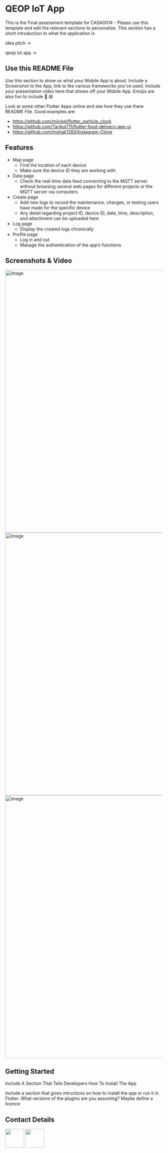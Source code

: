 # QEOP IoT App

This is the Final assessment template for CASA0014 - Please use this template and edit the relevant sections to personalise.
This section has a short introduction to what the application is

idea pitch ->

qeop iot app ->

## Use this README File 

Use this section to show us what your Mobile App is about.   Include a Screenshot to the App, link to the various frameworks you've used. Include your presentation video here that shows off your Mobile App.   Emojis are also fun to include 📱 😄

Look at some other Flutter Apps online and see how they use there README File.  Good examples are:

- https://github.com/miickel/flutter_particle_clock
- https://github.com/Tarikul711/flutter-food-delivery-app-ui    
- https://github.com/mohak1283/Instagram-Clone

## Features

- Map page
  - Find the location of each device
  - Make sure the device ID they are working with
- Data page
  - Check the real-time data feed connecting to the MQTT server without browsing several web pages for different projects or the MQTT server via computers
- Create page
  - Add new logs to record the maintenance, changes, or testing users have made for the specific device
  - Any detail regarding project ID, device ID, date, time, description, and attachment can be uploaded here
- Log page
  - Display the created logs chronically
- Profile page
  - Log in and out 
  - Manage the authentication of the app’s functions


## Screenshots & Video


<img width="839" alt="image" src="https://user-images.githubusercontent.com/52306317/168879082-60cc117a-e18d-4bac-8f02-34d9f6031ba9.png">

<img width="839" alt="image" src="https://user-images.githubusercontent.com/52306317/168879098-2cd47c7f-e2ee-4ac9-b520-d952e82c5257.png">

<img width="839" alt="image" src="https://user-images.githubusercontent.com/52306317/168879116-8a1e574a-a62e-4154-bdd5-407e884638b8.png">



## Getting Started

Include A Section That Tells Developers How To Install The App

Include a section that gives intructions on how to install the app or run it in Flutter.  What versions of the plugins are you assuming?  Maybe define a licence

##  Contact Details

<a href="https://twitter.com/v830108ku543"><img src="https://user-images.githubusercontent.com/35039342/55471524-8e24cb00-5627-11e9-9389-58f3d4419153.png" width="60"></a>
<a href="https://www.linkedin.com/in/vivianchinku/"><img src="https://user-images.githubusercontent.com/35039342/55471530-94b34280-5627-11e9-8c0e-6fe86a8406d6.png" width="60"></a>
